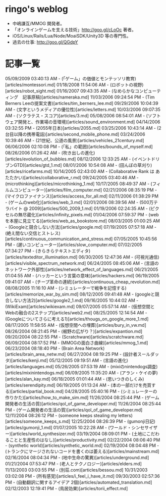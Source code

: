 ringo's weblog
====
 - 中嶋謙互/MMOG 開発者。
 - 「オンラインゲームを支える技術」http://goo.gl/cLoOc 著者。 
 - iOS/Linux/Rails/Lua/Node/MoaiSDK/Unity3D 等の専門性。
 - 過去の仕事: http://goo.gl/QGdpY

記事一覧
====

 05/09/2009 03:40:13 AM - (「ゲーム」の価値とモンテッソリ教育)[articles/montessori.md]
 01/18/2008 11:54:06 AM - (ロボットの視野)[articles/robot_sight.md]
 01/16/2007 09:43:35 AM - (なめらかなコンピューティング　記事原稿)[articles/nameraka.md]
 11/03/2006 09:24:54 PM - (Tim Berners Leeの提案文書)[articles/tim_berners_lee.md]
 09/29/2006 10:04:39 AM - (文字というメディアの優位性)[articles/letters.md]
 10/03/2006 09:07:35 AM - (ソクラテス・スコア)[articles/3.md]
 05/08/2006 08:54:01 AM - (ソフトウェア開発と、作業場の音環境)[articles/sound_environment.md]
 04/14/2006 03:32:55 PM - (2055年日本)[articles/2055.md]
 03/25/2006 10:43:14 AM - (2台目以降の携帯電話)[articles/second_mobile_phone.md]
 03/24/2006 10:39:46 AM - (21世紀、公道の風景)[articles/vehicles_21century.md]
 06/06/2006 02:10:08 PM - (「私」の範囲)[articles/bounds_of_myself.md]
 08/26/2006 01:26:42 AM - (吹き出しの進化)[articles/evolution_of_bubbles.md]
 08/12/2006 12:33:25 AM - (イベントドリブンGTD)[articles/gtd_1.md]
 08/01/2006 10:54:08 AM - (田んぼの草刈り)[articles/ricefarms.md]
 10/14/2005 02:43:00 AM - (Collaborative Rank は あたたかい)[articles/collaborative_r.md]
 09/24/2005 03:40:46 AM - (microthinking)[articles/microthinking_1.md]
 10/17/2005 08:49:37 AM - (フィルムコンピューター)[articles/film_computer.md]
 02/21/2006 08:35:19 PM - (マイクロファイナンス)[articles/access_for_all.md]
 02/11/2006 01:38:29 PM - (ゲームのweb化)[articles/web_3.md]
 02/01/2006 08:39:56 AM - (500万テラバイト @ 2009)[articles/500_2009_1.md]
 01/19/2006 02:24:35 AM - (ピクセルの無尽蔵化)[articles/infinity_pixels.md]
 01/04/2006 07:59:37 PM - (webを本屋に見立てる)[articles/web_as_bookstore.md]
 08/03/2005 01:00:25 AM - (Googleと競合しない方法)[articles/google.md]
 07/19/2005 07:57:18 AM - (絶え間ない交信とストレス)[articles/continuous_communication_and_stress.md]
 07/05/2005 10:45:56 PM - (遅いコンピューター)[articles/slow_computer.md]
 07/02/2005 07:34:27 PM - (きらきらテキストエディタ)[articles/texteditor_illumination.md]
 06/30/2005 12:47:36 AM - (可視光通信)[articles/visible_spectrum_network.md]
 06/24/2005 08:45:06 AM - (言語のネットワーク外部性)[articles/network_effect_of_languages.md]
 06/21/2005 01:04:55 AM - (ハッカーという言葉の意味)[articles/hackers.md]
 06/19/2005 09:41:07 AM - (チープ革命の連続)[articles/continuous_cheap_revolution.md]
 08/08/2005 11:16:10 AM - (シミュレーターで戦争を記憶する)[articles/memorize_war_by_sim.md]
 08/12/2005 09:41:48 AM - (googleと競合しない方法2)[articles/google2_1.md]
 09/16/2005 10:44:02 AM - (WikiExam)[articles/wikiexam.md]
 09/07/2005 05:57:14 AM - (仮想空間とWebの融合の2ステップ)[articles/web2.md]
 08/25/2005 12:14:54 AM - (Googleについてさらに考える1)[articles/thougs_on_google_more_1.md]
 08/17/2005 11:58:55 AM - (仮想空間への埋葬)[articles/bury_in_vw.md]
 08/26/2004 08:21:45 PM - (裾野の広がり？)[articles/expantion.md]
 09/20/2004 08:22:55 PM - (Scratchware)[articles/scratchware.md]
 06/09/2004 08:17:52 PM - (MMOGの面白さ曲線)[articles/mmog_1.md]
 06/23/2004 08:18:40 PM - (Brain Area Network)[articles/brain_area_netw.md]
 06/27/2004 08:19:25 PM - (設計者スールダッタ)[articles/kenji.md]
 05/12/2005 09:19:51 AM - (言語の進化)[articles/languages.md]
 05/26/2005 07:53:19 AM - (mixiのnintendogs調査)[articles/mixinintendogs.md]
 06/09/2005 11:35:20 AM - (アラン・ケイの夢)[articles/alan_kay.md]
 06/18/2005 01:01:44 AM - (思いつきのしくみ)[articles/serendipity.md]
 06/19/2005 01:13:24 AM - (本の一部だけを売買する)[articles/partial_book.md]
 04/28/2005 05:40:16 PM - (シミュレーターの作りかた)[articles/how_to_make_sim.md]
 11/26/2004 08:25:44 PM - (ゲーム開発者の生活の質)[articles/qol_of_game_developer.md]
 11/26/2004 08:25:44 PM - (ゲーム開発者の生活の質)[articles/qol_of_game_developer.md]
 12/11/2004 08:26:12 PM - (someone keeps stealing my letters)[articles/someone_keeps_s.md]
 12/25/2004 08:26:39 PM - (gumonji日記)[articles/gumonji_1.md]
 01/07/2005 10:22:28 AM - (ワールド・シンセサイザー)[articles/world_synthesizer.md]
 03/19/2004 08:09:01 PM - (土地にこだわることと生産性のはなし)[articles/productivity.md]
 02/22/2004 08:06:40 PM - (synthetic world)[articles/synthetic_world.md]
 02/19/2004 08:04:48 PM - (トランクにマージされないコードを書くのは萎える)[articles/mainstream.md]
 02/16/2004 08:04:34 PM - (地中生命の驚異)[articles/underground.md]
 01/21/2004 07:53:47 PM - (老人とテクノロジー)[articles/elders.md]
 11/13/2003 03:03:55 PM - (別荘.com)[articles/bessou.md]
 10/31/2003 03:02:08 PM - (所有感覚)[articles/i_feel_i_have_it.md]
 09/30/2003 02:57:36 PM - (自動翻訳に関するアイデア 2個)[articles/automated_translation.md]
 02/12/2003 12:19:41 PM - (鳥居効果)[articles/torii_effect.md]

 